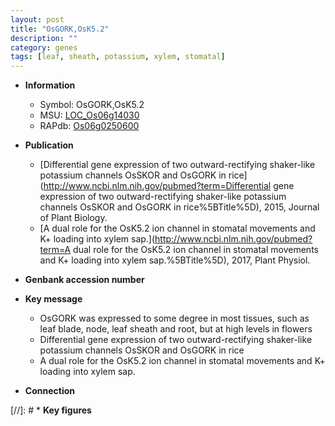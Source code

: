 ```yaml
---
layout: post
title: "OsGORK,OsK5.2"
description: ""
category: genes
tags: [leaf, sheath, potassium, xylem, stomatal]
---
```


* **Information**  
    + Symbol: OsGORK,OsK5.2  
    + MSU: [LOC_Os06g14030](http://rice.plantbiology.msu.edu/cgi-bin/ORF_infopage.cgi?orf=LOC_Os06g14030)  
    + RAPdb: [Os06g0250600](http://rapdb.dna.affrc.go.jp/viewer/gbrowse_details/irgsp1?name=Os06g0250600)  

* **Publication**  
    + [Differential gene expression of two outward-rectifying shaker-like potassium channels OsSKOR and OsGORK in rice](http://www.ncbi.nlm.nih.gov/pubmed?term=Differential gene expression of two outward-rectifying shaker-like potassium channels OsSKOR and OsGORK in rice%5BTitle%5D), 2015, Journal of Plant Biology.
    + [A dual role for the OsK5.2 ion channel in stomatal movements and K+ loading into xylem sap.](http://www.ncbi.nlm.nih.gov/pubmed?term=A dual role for the OsK5.2 ion channel in stomatal movements and K+ loading into xylem sap.%5BTitle%5D), 2017, Plant Physiol.

* **Genbank accession number**  

* **Key message**  
    + OsGORK was expressed to some degree in most tissues, such as leaf blade, node, leaf sheath and root, but at high levels in flowers
    + Differential gene expression of two outward-rectifying shaker-like potassium channels OsSKOR and OsGORK in rice
    + A dual role for the OsK5.2 ion channel in stomatal movements and K+ loading into xylem sap.

* **Connection**  

[//]: # * **Key figures**  


